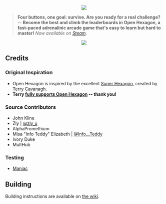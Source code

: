 <a href="https://openhexagon.org" target="_blank">
    <p align="center">
        <img src="https://vittorioromeo.info/Misc/Linked/githubohlogo2.png">
    </p>
</a>

> **Four buttons, one goal: survive. Are you ready for a real challenge? -- Become the best and climb the leaderboards in Open Hexagon, a fast-paced adrenalinic arcade game that's easy to learn but hard to master!** *Now available on [Steam](https://store.steampowered.com/app/1358090/)*.

<a href="https://www.youtube.com/watch?v=06y7mEsAMHM" target="_blank">
    <p align="center">
        <img src="https://img.youtube.com/vi/06y7mEsAMHM/0.jpg">
    </p>
</a>   

## Credits

### Original Inspiration

- Open Hexagon is inspired by the excellent [Super Hexagon](https://store.steampowered.com/app/221640/Super_Hexagon/), created by [Terry Cavanagh](https://distractionware.com/). 
- **Terry [fully supports Open Hexagon](https://twitter.com/terrycavanagh/status/1397373413329571845) -- thank you!**

### Source Contributors

- John Kline
- Zly | [@zly_u](https://twitter.com/zly_u)
- AlphaPromethium
- Misa "Info Teddy" Elizabeth | [@Info__Teddy](https://twitter.com/Info__Teddy)
- Ivory Duke
- MultHub

### Testing

- [Maniac](https://www.youtube.com/channel/UCnEHReBWFQ_0_-Ro4TpH4Tw)

## Building

Building instructions are available on [the wiki](https://github.com/SuperV1234/SSVOpenHexagon/wiki/Building-Instructions).
